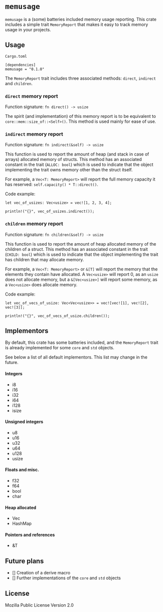 # `memusage`

`memusage` is a (some) batteries included memory usage reporting.
This crate includes a simple trait `MemoryReport` that makes it easy to track 
memory usage in your projects.

## Usage

`Cargo.toml`

```
[dependencies]
memusage = "0.1.0"
```

The `MemoryReport` trait includes three associated methods: `direct`, `indirect` and `children`.

### `direct` memory report

Function signature: `fn direct() -> usize`

The spirit (and implementation) of this memory report is to be equivalent to `core::mem::size_of::<Self>()`.
This method is used mainly for ease of use.

### `indirect` memory report

Function signature: `fn indirect(&self) -> usize`

This function is used to report the amount of heap (and stack in case of arrays) allocated memory of structs.
This method has an associated constant in the trait (`ALLOC: bool`) which is used to indicate that the object
implementing the trait owns memory other than the struct itself.

For example, a `Vec<T: MemoryReport>` will report the full memory capacity it has reserved: `self.capacity() * T::direct()`.

Code example:
```
let vec_of_usizes: Vec<usize> = vec![1, 2, 3, 4];

println!("{}", vec_of_usizes.indirect());
```

### `children` memory report

Function signature: `fn children(&self) -> usize`

This function is used to report the amount of heap allocated memory of the children of a struct.
This method has an associated constant in the trait (`CHILD: bool`) which is used to indicate that the
object implementing the trait has children that may allocate memory.

For example, a `Vec<T: MemoryReport>` or `&[T]` will report the memory that the elements they contain have allocated.
A `Vec<usize>` will report 0, as an `usize` does not allocate memory, but a `&[Vec<usize>]` will report some memory, as
a `Vec<usize>` does allocate memory.

Code example:
```
let vec_of_vecs_of_usize: Vec<Vec<usize>> = vec![vec![1], vec![2], vec![3]];

println!("{}", vec_of_vecs_of_usize.children());
```


## Implementors

By default, this crate has some batteries included, and the `MemoryReport` trait is already implemented for
some `core` and `std` objects.

See below a list of all default implementors. This list may change in the future.

#### Integers

* i8
* i16
* i32
* i64
* i128
* isize

#### Unsigned integers

* u8
* u16
* u32
* u64
* u128
* usize

#### Floats and misc.

* f32
* f64
* bool
* char

#### Heap allocated

* Vec
* HashMap

#### Pointers and references

* &T


## Future plans

- [] Creation of a derive macro
- [] Further implementations of the `core` and `std` objects


## License

Mozilla Public License Version 2.0
